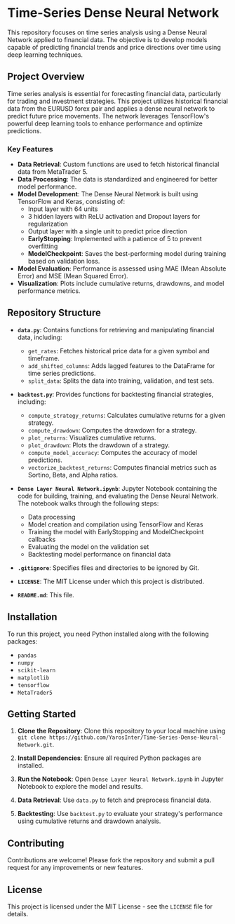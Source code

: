 # Time-Series Dense Neural Network

This repository focuses on time series analysis using a Dense Neural Network applied to financial data. The objective is to develop models capable of predicting financial trends and price directions over time using deep learning techniques.

## Project Overview

Time series analysis is essential for forecasting financial data, particularly for trading and investment strategies. This project utilizes historical financial data from the EURUSD forex pair and applies a dense neural network to predict future price movements. The network leverages TensorFlow's powerful deep learning tools to enhance performance and optimize predictions.

### Key Features

- **Data Retrieval**: Custom functions are used to fetch historical financial data from MetaTrader 5.
- **Data Processing**: The data is standardized and engineered for better model performance.
- **Model Development**: The Dense Neural Network is built using TensorFlow and Keras, consisting of:
  - Input layer with 64 units
  - 3 hidden layers with ReLU activation and Dropout layers for regularization
  - Output layer with a single unit to predict price direction
  - **EarlyStopping**: Implemented with a patience of 5 to prevent overfitting
  - **ModelCheckpoint**: Saves the best-performing model during training based on validation loss.
- **Model Evaluation**: Performance is assessed using MAE (Mean Absolute Error) and MSE (Mean Squared Error).
- **Visualization**: Plots include cumulative returns, drawdowns, and model performance metrics.

## Repository Structure

- **`data.py`**: Contains functions for retrieving and manipulating financial data, including:
  - `get_rates`: Fetches historical price data for a given symbol and timeframe.
  - `add_shifted_columns`: Adds lagged features to the DataFrame for time series predictions.
  - `split_data`: Splits the data into training, validation, and test sets.

- **`backtest.py`**: Provides functions for backtesting financial strategies, including:
  - `compute_strategy_returns`: Calculates cumulative returns for a given strategy.
  - `compute_drawdown`: Computes the drawdown for a strategy.
  - `plot_returns`: Visualizes cumulative returns.
  - `plot_drawdown`: Plots the drawdown of a strategy.
  - `compute_model_accuracy`: Computes the accuracy of model predictions.
  - `vectorize_backtest_returns`: Computes financial metrics such as Sortino, Beta, and Alpha ratios.

- **`Dense Layer Neural Network.ipynb`**: Jupyter Notebook containing the code for building, training, and evaluating the Dense Neural Network. The notebook walks through the following steps:
  - Data processing
  - Model creation and compilation using TensorFlow and Keras
  - Training the model with EarlyStopping and ModelCheckpoint callbacks
  - Evaluating the model on the validation set
  - Backtesting model performance on financial data

- **`.gitignore`**: Specifies files and directories to be ignored by Git.

- **`LICENSE`**: The MIT License under which this project is distributed.

- **`README.md`**: This file.

## Installation

To run this project, you need Python installed along with the following packages:

- `pandas`
- `numpy`
- `scikit-learn`
- `matplotlib`
- `tensorflow`
- `MetaTrader5`

## Getting Started

1. **Clone the Repository**: Clone this repository to your local machine using `git clone https://github.com/YarosInter/Time-Series-Dense-Neural-Network.git`.

2. **Install Dependencies**: Ensure all required Python packages are installed.

3. **Run the Notebook**: Open `Dense Layer Neural Network.ipynb` in Jupyter Notebook to explore the model and results.

4. **Data Retrieval**: Use `data.py` to fetch and preprocess financial data.

5. **Backtesting**: Use `backtest.py` to evaluate your strategy's performance using cumulative returns and drawdown analysis.

## Contributing

Contributions are welcome! Please fork the repository and submit a pull request for any improvements or new features.

## License

This project is licensed under the MIT License - see the `LICENSE` file for details.
